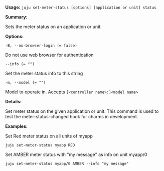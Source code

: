 **Usage:** `juju set-meter-status [options] [application or unit] status`

**Summary:**

Sets the meter status on an application or unit.

**Options:**

`-B, --no-browser-login (= false)`

Do not use web browser for authentication

`--info (= "")`

Set the meter status info to this string

`-m, --model (= "")`

Model to operate in. Accepts `[<controller name>:]<model name>`

**Details:**

Set meter status on the given application or unit. This command is used to test the meter-status-changed hook for charms in development.

**Examples:**

Set Red meter status on all units of myapp

`juju set-meter-status myapp RED`

Set AMBER meter status with "my message" as info on unit myapp/0

`juju set-meter-status myapp/0 AMBER --info "my message"`
